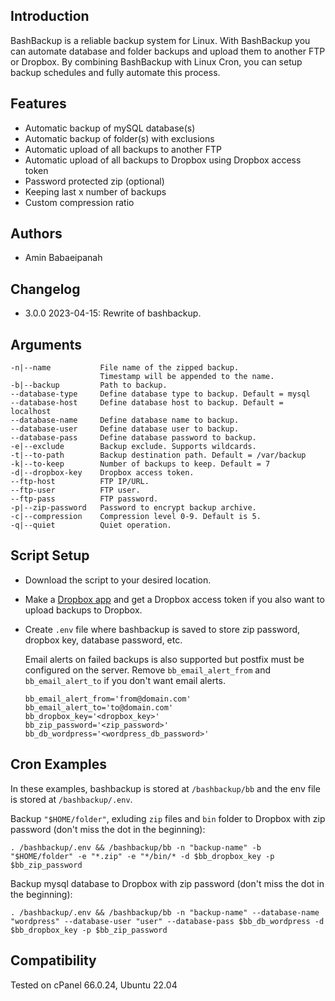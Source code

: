 ## Introduction
BashBackup is a reliable backup system for Linux. With BashBackup you can automate database and folder backups and upload them to another FTP or Dropbox. By combining BashBackup with Linux Cron, you can setup backup schedules and fully automate this process.

## Features
- Automatic backup of mySQL database(s)
- Automatic backup of folder(s) with exclusions
- Automatic upload of all backups to another FTP
- Automatic upload of all backups to Dropbox using Dropbox access token
- Password protected zip (optional)
- Keeping last x number of backups
- Custom compression ratio

## Authors
- Amin Babaeipanah

## Changelog
- 3.0.0 2023-04-15: Rewrite of bashbackup.

## Arguments
```
-n|--name           File name of the zipped backup.
                    Timestamp will be appended to the name.
-b|--backup         Path to backup.
--database-type     Define database type to backup. Default = mysql
--database-host     Define database host to backup. Default = localhost
--database-name     Define database name to backup.
--database-user     Define database user to backup.
--database-pass     Define database password to backup.
-e|--exclude        Backup exclude. Supports wildcards.
-t|--to-path        Backup destination path. Default = /var/backup
-k|--to-keep        Number of backups to keep. Default = 7
-d|--dropbox-key    Dropbox access token.
--ftp-host          FTP IP/URL.
--ftp-user          FTP user.
--ftp-pass          FTP password.
-p|--zip-password   Password to encrypt backup archive.
-c|--compression    Compression level 0-9. Default is 5.
-q|--quiet          Quiet operation.
```

## Script Setup
- Download the script to your desired location.
- Make a [Dropbox app](https://www.dropbox.com/developers/apps) and get a Dropbox access token if you also want to upload backups to Dropbox.
- Create `.env` file where bashbackup is saved to store zip password, dropbox key, database password, etc.

  Email alerts on failed backups is also supported but postfix must be configured on the server. Remove `bb_email_alert_from` and `bb_email_alert_to` if you don't want email alerts.

  ```text
  bb_email_alert_from='from@domain.com'
  bb_email_alert_to='to@domain.com'
  bb_dropbox_key='<dropbox_key>'
  bb_zip_password='<zip_password>'
  bb_db_wordpress='<wordpress_db_password>'
  ```

## Cron Examples
In these examples, bashbackup is stored at `/bashbackup/bb` and the env file is stored at `/bashbackup/.env`.

Backup `"$HOME/folder"`, exluding `zip` files and `bin` folder to Dropbox with zip password (don't miss the dot in the beginning):
```
. /bashbackup/.env && /bashbackup/bb -n "backup-name" -b "$HOME/folder" -e "*.zip" -e "*/bin/* -d $bb_dropbox_key -p $bb_zip_password
```

Backup mysql database to Dropbox with zip password (don't miss the dot in the beginning):
```
. /bashbackup/.env && /bashbackup/bb -n "backup-name" --database-name "wordpress" --database-user "user" --database-pass $bb_db_wordpress -d $bb_dropbox_key -p $bb_zip_password
```

## Compatibility
Tested on cPanel 66.0.24, Ubuntu 22.04
